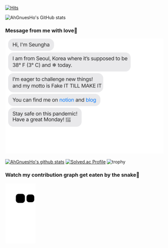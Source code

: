 [![Hits](https://hits.seeyoufarm.com/api/count/incr/badge.svg?url=https%3A%2F%2Fgithub.com%2Fseungha-o&count_bg=%2379C83D&title_bg=%23555555&icon=&icon_color=%23E7E7E7&title=hits&edge_flat=false)](https://hits.seeyoufarm.com)

![AhGnuesHo's GitHub stats](https://github-readme-stats.vercel.app/api?username=AhGnuesHo&show_icons=true&theme=cobalt2)
### Message from me with love💪
![chat_svg](https://github.com/AhGnuesHo/AhGnuesHo/blob/main/chat.svg)

[![AhGnuesHo's github stats](https://github-readme-stats.vercel.app/api/top-langs/?username=AhGnuesHo&show_icons=true&hide_border=true&title_color=004386&icon_color=004386&layout=compact)](https://github.com/AhGnuesHo)
[![Solved.ac
Profile](http://mazassumnida.wtf/api/v2/generate_badge?boj=haah830)](https://solved.ac/haah830)
![trophy](https://github-profile-trophy.vercel.app/?username=AhGnuesHo)
### Watch my contribution graph get eaten by the snake🐍
![snake svg](https://github.com/AhGnuesHo/AhGnuesHo/blob/output/github-contribution-grid-snake.svg)
